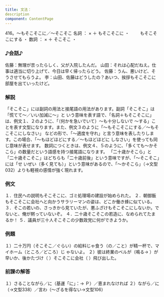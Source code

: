 ```yaml
---
title: 文法：
description
component: ContentPage
---
```



416。～もそこそこに／～そこそこ
名詞 ： × ＋ もそこそこに ・
        もそこそこにする ・
数詞 ： × ＋ そこそこ ・
### ♪会話♪
佐藤：無理が祟ったらしく、父が入院したんだ。 山田：それは心配だねえ。仕事は適当に切り上げて、今日は早く帰ったらどう。 佐藤：うん、悪いけど、そうさせてもらうよ。
李：山田、佐藤はどうしたの？あいつ、挨拶もそこそこに部屋を出ていったけど。
### 解説
「そこそこ」には副詞の用法と接尾語の用法があります。副詞「そこそこ」は「慌てて～／いい加減に～」と いう意味を表す語で、「名詞＋もそこそこに」は、例文１、２のように、「（何かを急いでいて）～も十分しないで
～する」ことを表す文型になります。また、例文３のように「～もそこそこにする／～もそこそこにしなさい」 などの形で、「～適度を守れ」と言う意味を表したりします。この場合、「～もほどほどにする／～もほどほどに しなさい」を使っても同じ意味が表せます。
数詞につくときは、例文４、５のように、「多くても～かそこら」の数量だという語感を持つ接尾語になります。 「二十歳かそこら」と「二十歳そこそこ」はどちらも「二十歳前後」という意味ですが、「～そこそこ」には「せ いぜい（多く見ても）」という意味があるので、「～かそこら」（→文型032）よりも軽視の感情が強く現れます。
### 例文
１．住民への説明もそこそこに、ゴミ処理場の建設が始められた。
２．朝御飯もそこそこに会社へと向かうサラリーマンの姿は、どこか働き蜂に似ている。
３．そこの若いの、さっきから見ていたが、悪ふざけもそこそこにしないか。でないと、俺が黙っていないぞ。
４．二十歳そこそこの若造に、なめられてたまるか！
５．議員が三十人そこそこの少数政党に何ができようか。
### 例題
１）二十万円（そこそこ／ぐらい）の給料じゃ食う（の／こと）が精一杯で、マイホーム（ところ／どころ）じ
ゃないよ。
２）彼は終業のベルが（鳴る→ ）が早いか、後かたづけ（ ）そこそこに会社（ ）飛び出した。
### 前課の解答
１）さることながら／に（基運「に」：→ Ｐ）／恵まれなければ
２）ながら／に（→文型338）／言わ（～ざるを得ない→文型106）
